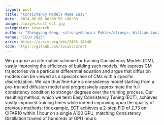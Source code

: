 ```yaml
---
layout: post
title: "Consistency Models Made Easy"
date:  2024-06-06 00:00:59 +00:00
image: /images/cost-ect.jpg
categories: research
authors: "Zhengyang Geng, <strong>Ashwini Pokle</strong>, William Luo, Justin Lin, and Zico Kolter"
venue: "ICLR 2025"
arxiv: https://arxiv.org/abs/2406.14548
code: https://github.com/locuslab/ect
---
```

We propose an alternative scheme for training Consistency Models (CM), vastly improving the efficiency of building such models. We  express CM trajectories via a particular differential equation and argue that diffusion models can be viewed as a special case of CMs with a specific discretization. We can thus fine-tune a consistency model starting from a pre-trained diffusion model and progressively approximate the full consistency condition to stronger degrees over the training process. Our resulting method, which we term Easy Consistency Tuning (ECT), achieves vastly improved training times while indeed improving upon the quality of previous methods: for example, ECT achieves a 2-step FID of 2.73 on CIFAR10 within 1 hour on a single A100 GPU, matching Consistency Distillation trained of hundreds of GPU hours.
